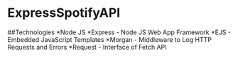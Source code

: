 # ExpressSpotifyAPI

##Technologies
*Node JS
*Express - Node JS Web App Framework
*EJS - Embedded JavaScript Templates
*Morgan - Middleware to Log HTTP Requests and Errors
*Request - Interface of Fetch API
